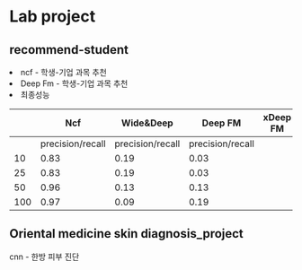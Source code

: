 <h1>Lab project</h1>
<h2>recommend-student </h2>
<li>ncf - 학생-기업 과목 추천</li>
<li>Deep Fm - 학생-기업 과목 추천</li>
<li>최종성능</li>


| | Ncf |Wide&Deep|Deep FM|xDeep FM|
|--|--|--|--|--|
|  |precision/recall |precision/recall|precision/recall|
| 10 | 0.83 |0.19|0.03|
| 25 | 0.83 |0.19|0.03|
| 50 | 0.96 |0.13|0.13|
| 100| 0.97 |0.09|0.19|

<h2>Oriental medicine skin diagnosis_project</h2>
<l1>cnn - 한방 피부 진단 </l1>



